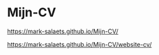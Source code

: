 # Mijn-CV

https://mark-salaets.github.io/Mijn-CV/

https://mark-salaets.github.io/Mijn-CV/website-cv/
